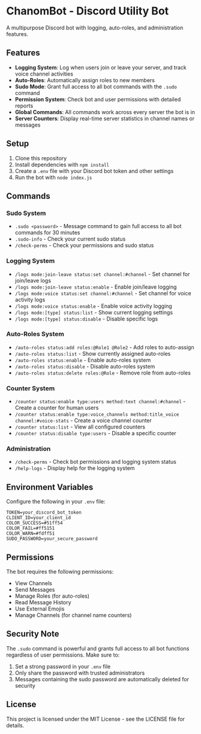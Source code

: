# ChanomBot - Discord Utility Bot

A multipurpose Discord bot with logging, auto-roles, and administration features.

## Features

- **Logging System**: Log when users join or leave your server, and track voice channel activities
- **Auto-Roles**: Automatically assign roles to new members
- **Sudo Mode**: Grant full access to all bot commands with the `.sudo` command
- **Permission System**: Check bot and user permissions with detailed reports
- **Global Commands**: All commands work across every server the bot is in
- **Server Counters**: Display real-time server statistics in channel names or messages

## Setup

1. Clone this repository
2. Install dependencies with `npm install`
3. Create a `.env` file with your Discord bot token and other settings
4. Run the bot with `node index.js`

## Commands

### Sudo System
- `.sudo <password>` - Message command to gain full access to all bot commands for 30 minutes
- `.sudo-info` - Check your current sudo status
- `/check-perms` - Check your permissions and sudo status

### Logging System
- `/logs mode:join-leave status:set channel:#channel` - Set channel for join/leave logs
- `/logs mode:join-leave status:enable` - Enable join/leave logging
- `/logs mode:voice status:set channel:#channel` - Set channel for voice activity logs
- `/logs mode:voice status:enable` - Enable voice activity logging
- `/logs mode:[type] status:list` - Show current logging settings
- `/logs mode:[type] status:disable` - Disable specific logs

### Auto-Roles System
- `/auto-roles status:add roles:@Role1 @Role2` - Add roles to auto-assign
- `/auto-roles status:list` - Show currently assigned auto-roles
- `/auto-roles status:enable` - Enable auto-roles system
- `/auto-roles status:disable` - Disable auto-roles system
- `/auto-roles status:delete roles:@Role` - Remove role from auto-roles

### Counter System
- `/counter status:enable type:users method:text channel:#channel` - Create a counter for human users
- `/counter status:enable type:voice_channels method:title_voice channel:#voice-stats` - Create a voice channel counter
- `/counter status:list` - View all configured counters
- `/counter status:disable type:users` - Disable a specific counter

### Administration
- `/check-perms` - Check bot permissions and logging system status
- `/help-logs` - Display help for the logging system

## Environment Variables

Configure the following in your `.env` file:

```
TOKEN=your_discord_bot_token
CLIENT_ID=your_client_id
COLOR_SUCCESS=#51ff54
COLOR_FAIL=#ff5151
COLOR_WARN=#fdff51
SUDO_PASSWORD=your_secure_password
```

## Permissions

The bot requires the following permissions:
- View Channels
- Send Messages
- Manage Roles (for auto-roles)
- Read Message History
- Use External Emojis
- Manage Channels (for channel name counters)

## Security Note

The `.sudo` command is powerful and grants full access to all bot functions regardless of user permissions. Make sure to:
1. Set a strong password in your `.env` file
2. Only share the password with trusted administrators
3. Messages containing the sudo password are automatically deleted for security

## License

This project is licensed under the MIT License - see the LICENSE file for details.
